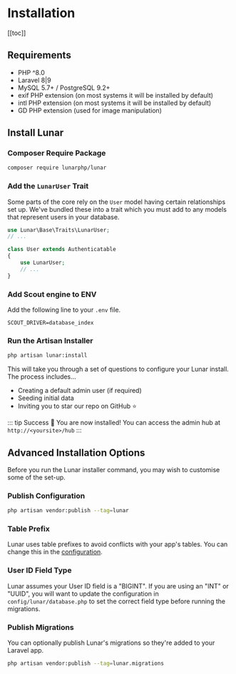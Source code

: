 # Installation

[[toc]]

## Requirements

- PHP ^8.0
- Laravel 8|9
- MySQL 5.7+ / PostgreSQL 9.2+
- exif PHP extension (on most systems it will be installed by default)
- intl PHP extension (on most systems it will be installed by default)
- GD PHP extension (used for image manipulation)

## Install Lunar

### Composer Require Package

```sh
composer require lunarphp/lunar
```

### Add the `LunarUser` Trait

Some parts of the core rely on the `User` model having certain relationships set up. We've bundled these into a trait which you must add to any models that represent users in your database.

```php
use Lunar\Base\Traits\LunarUser;
// ...

class User extends Authenticatable
{
    use LunarUser;
    // ...
}
```

### Add Scout engine to ENV
Add the following line to your `.env` file.
```
SCOUT_DRIVER=database_index
```

### Run the Artisan Installer

```sh
php artisan lunar:install
```

This will take you through a set of questions to configure your Lunar install. The process includes...

- Creating a default admin user (if required)
- Seeding initial data
- Inviting you to star our repo on GitHub ⭐

::: tip Success 🎉
You are now installed! You can access the admin hub at `http://<yoursite>/hub`
:::

## Advanced Installation Options

Before you run the Lunar installer command, you may wish to customise some of the set-up.

### Publish Configuration
```sh
php artisan vendor:publish --tag=lunar
```

### Table Prefix
Lunar uses table prefixes to avoid conflicts with your app's tables. You can change this in the [configuration](/configuration.html).


### User ID Field Type
Lunar assumes your User ID field is a "BIGINT". If you are using an "INT" or "UUID", you will want to update the configuration in `config/lunar/database.php` to set the correct field type before running the migrations.


### Publish Migrations
You can optionally publish Lunar's migrations so they're added to your Laravel app.

```sh
php artisan vendor:publish --tag=lunar.migrations
```
